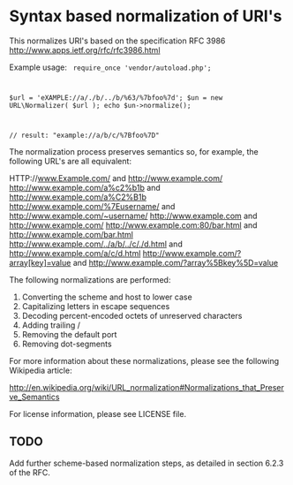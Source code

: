
# Syntax based normalization of URI's

This normalizes URI's based on the specification RFC 3986 
http://www.apps.ietf.org/rfc/rfc3986.html

Example usage:
<code>
require_once 'vendor/autoload.php';

$url = 'eXAMPLE://a/./b/../b/%63/%7bfoo%7d';
$un = new URL\Normalizer( $url );
echo $un->normalize();

// result: "example://a/b/c/%7Bfoo%7D"
</code>

The normalization process preserves semantics so, for example, the following URL's are all equivalent:

HTTP://www.Example.com/ and http://www.example.com/
http://www.example.com/a%c2%b1b and http://www.example.com/a%C2%B1b
http://www.example.com/%7Eusername/ and http://www.example.com/~username/
http://www.example.com and http://www.example.com/
http://www.example.com:80/bar.html and http://www.example.com/bar.html
http://www.example.com/../a/b/../c/./d.html and http://www.example.com/a/c/d.html
http://www.example.com/?array[key]=value and http://www.example.com/?array%5Bkey%5D=value

The following normalizations are performed:

1. Converting the scheme and host to lower case
2. Capitalizing letters in escape sequences
3. Decoding percent-encoded octets of unreserved characters
4. Adding trailing /
5. Removing the default port
6. Removing dot-segments

For more information about these normalizations, please see the following Wikipedia article:

http://en.wikipedia.org/wiki/URL_normalization#Normalizations_that_Preserve_Semantics

For license information, please see LICENSE file.

## TODO

Add further scheme-based normalization steps, as detailed in section 6.2.3 of the RFC.
